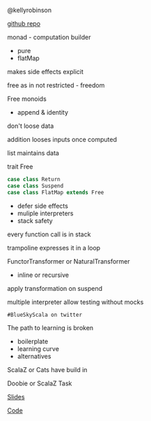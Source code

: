 @kellyrobinson

[github repo](https://github.com/robinske)

monad - computation builder
 - pure
 - flatMap

makes side effects explicit

free as in not restricted - freedom

Free monoids
 - append & identity

don't loose data

addition looses inputs once computed

list maintains data

trait Free

```scala
case class Return
case class Suspend
case class FlatMap extends Free
```

- defer side effects
- muliple interpreters
- stack safety

every function call is in stack

trampoline expresses it in a loop

FunctorTransformer or NaturalTransformer
  - inline or recursive

apply transformation on suspend

multiple interpreter allow testing without mocks

`#BlueSkyScala on twitter`

The path to learning is broken

- boilerplate
- learning curve
- alternatives

ScalaZ or Cats have build in

Doobie or ScalaZ Task

[Slides](http://www.slideshare.net/KelleyRobinson1/why-the-free-monad-isnt-free-61836547)

[Code](https://github.com/robinske/monad-examples)
